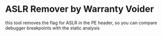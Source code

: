 # ASLR Remover by Warranty Voider

this tool removes the flag for ASLR in the PE header, so you can compare debugger breakpoints with the static analysis